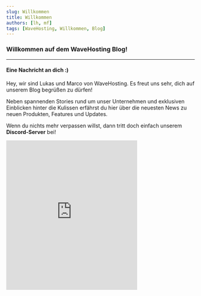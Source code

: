 ```yaml
---
slug: Willkommen
title: Willkommen
authors: [lh, mf]
tags: [WaveHosting, Willkommen, Blog]
---
```


### Willkommen auf dem WaveHosting Blog!
-----

#### Eine Nachricht an dich :)

Hey, wir sind Lukas und Marco von WaveHosting.
Es freut uns sehr, dich auf unserem Blog begrüßen zu dürfen!

Neben spannenden Stories rund um unser Unternehmen und exklusiven Einblicken hinter die Kulissen erfährst du hier über die neuesten News zu neuen Produkten, Features und Updates.

Wenn du nichts mehr verpassen willst, dann tritt doch einfach unserem **Discord-Server** bei!
<iframe src="https://discord.com/widget?id=990976703230787604&theme=light" width="350" height="400" allowtransparency="true" frameborder="0" sandbox="allow-popups allow-popups-to-escape-sandbox allow-same-origin allow-scripts"></iframe>